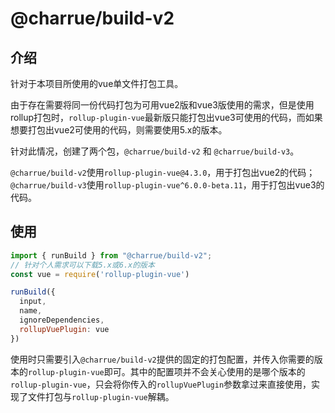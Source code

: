 # @charrue/build-v2

## 介绍

针对于本项目所使用的vue单文件打包工具。

由于存在需要将同一份代码打包为可用vue2版和vue3版使用的需求，但是使用rollup打包时，`rollup-plugin-vue`最新版只能打包出vue3可使用的代码，而如果想要打包出vue2可使用的代码，则需要使用5.x的版本。

针对此情况，创建了两个包，`@charrue/build-v2` 和 `@charrue/build-v3`。

`@charrue/build-v2`使用`rollup-plugin-vue@4.3.0`，用于打包出vue2的代码；`@charrue/build-v3`使用`rollup-plugin-vue^6.0.0-beta.11`，用于打包出vue3的代码。



## 使用

``` javascript
import { runBuild } from "@charrue/build-v2";
// 针对个人需求可以下载5.x或6.x的版本
const vue = require('rollup-plugin-vue')

runBuild({
  input,
  name,
  ignoreDependencies,
  rollupVuePlugin: vue
})
```

使用时只需要引入`@charrue/build-v2`提供的固定的打包配置，并传入你需要的版本的`rollup-plugin-vue`即可。其中的配置项并不会关心使用的是哪个版本的`rollup-plugin-vue`，只会将你传入的`rollupVuePlugin`参数拿过来直接使用，实现了文件打包与`rollup-plugin-vue`解耦。